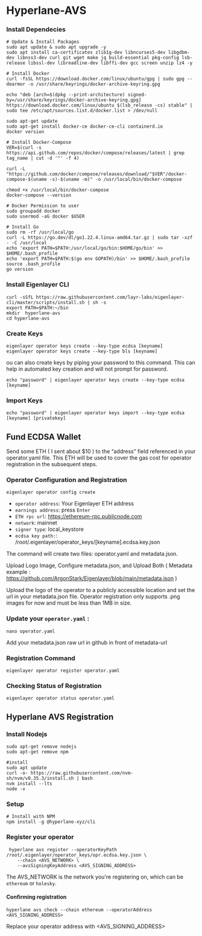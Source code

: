 # Hyperlane-AVS

### Install Dependecies 
```
# Update & Install Packages
sudo apt update & sudo apt upgrade -y
sudo apt install ca-certificates zlib1g-dev libncurses5-dev libgdbm-dev libnss3-dev curl git wget make jq build-essential pkg-config lsb-release libssl-dev libreadline-dev libffi-dev gcc screen unzip lz4 -y

# Install Docker
curl -fsSL https://download.docker.com/linux/ubuntu/gpg | sudo gpg --dearmor -o /usr/share/keyrings/docker-archive-keyring.gpg

echo "deb [arch=$(dpkg --print-architecture) signed-by=/usr/share/keyrings/docker-archive-keyring.gpg] https://download.docker.com/linux/ubuntu $(lsb_release -cs) stable" | sudo tee /etc/apt/sources.list.d/docker.list > /dev/null

sudo apt-get update
sudo apt-get install docker-ce docker-ce-cli containerd.io
docker version

# Install Docker-Compose
VER=$(curl -s https://api.github.com/repos/docker/compose/releases/latest | grep tag_name | cut -d '"' -f 4)

curl -L "https://github.com/docker/compose/releases/download/"$VER"/docker-compose-$(uname -s)-$(uname -m)" -o /usr/local/bin/docker-compose

chmod +x /usr/local/bin/docker-compose
docker-compose --version

# Docker Permission to user
sudo groupadd docker
sudo usermod -aG docker $USER

# Install Go
sudo rm -rf /usr/local/go
curl -L https://go.dev/dl/go1.22.4.linux-amd64.tar.gz | sudo tar -xzf - -C /usr/local
echo 'export PATH=$PATH:/usr/local/go/bin:$HOME/go/bin' >> $HOME/.bash_profile
echo 'export PATH=$PATH:$(go env GOPATH)/bin' >> $HOME/.bash_profile
source .bash_profile
go version
```

### Install Eigenlayer CLI 
```
curl -sSfL https://raw.githubusercontent.com/layr-labs/eigenlayer-cli/master/scripts/install.sh | sh -s
export PATH=$PATH:~/bin
mkdir  hyperlane-avs
cd hyperlane-avs
```

### Create Keys 
```
eigenlayer operator keys create --key-type ecdsa [keyname]
eigenlayer operator keys create --key-type bls [keyname]
```
ou can also create keys by piping your password to this command. This can help in automated key creation and will not prompt for password. 
```
echo "password" | eigenlayer operator keys create --key-type ecdsa [keyname]
```
### Import Keys 
```
echo "password" | eigenlayer operator keys import --key-type ecdsa [keyname] [privatekey]
```

## Fund ECDSA Wallet
Send some ETH ( I sent about $10 ) to the “address” field referenced in your operator.yaml file. This ETH will be used to cover the gas cost for operator registration in the subsequent steps.

### Operator Configuration and Registration
``` 
eigenlayer operator config create
```
- `operator address`: Your Eigenlayer ETH address
- `earnings address`: press `Enter`
- `ETH rpc url`: https://ethereum-rpc.publicnode.com
- `network`: mainnet
- `signer type`: local_keystore
- `ecdsa key path:`: /root/.eigenlayer/operator_keys/[keyname].ecdsa.key.json

The command will create two files: operator.yaml and metadata.json.

Upload Logo Image, Configure metadata.json, and Upload Both ( Metadata example : https://github.com/ArgonStark/Eigenlayer/blob/main/metadata.json ) 

Upload the logo of the operator to a publicly accessible location and set the url in your metadata.json file. Operator registration only supports .png images for now and must be less than 1MB in size.

### Update your `operator.yaml` : 
``` 
nano operator.yaml
```
Add your metadata.json raw url in github in front of metadata-url

### Registration Command 
```
eigenlayer operator register operator.yaml
```
### Checking Status of Registration
``` 
eigenlayer operator status operator.yaml
```

## Hyperlane AVS Registration 

### Install Nodejs 
``` 
sudo apt-get remove nodejs
sudo apt-get remove npm

#install 
sudo apt update
curl -o- https://raw.githubusercontent.com/nvm-sh/nvm/v0.35.3/install.sh | bash
nvm install --lts
node -v
```

### Setup
``` 
# Install with NPM
npm install -g @hyperlane-xyz/cli
```

### Register your operator 
```
 hyperlane avs register --operatorKeyPath /root/.eigenlayer/operator_keys/opr.ecdsa.key.json \
    --chain <AVS_NETWORK> \
    --avsSigningKeyAddress <AVS_SIGNING_ADDRESS>
```
The AVS_NETWORK is the network you're registering on, which can be `ethereum` or `holesky`.

#### Confirming registration
```
hyperlane avs check --chain ethereum --operatorAddress <AVS_SIGNING_ADDRESS>
``` 
Replace your operator address with <AVS_SIGNING_ADDRESS>



